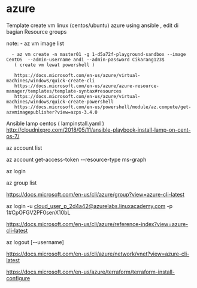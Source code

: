# azure

Template create vm linux (centos/ubuntu) azure using ansible , edit di bagian Resource groups 



note: - az vm image list
     
      - az vm create -n master01 -g 1-d5a72f-playground-sandbox --image CentOS  --admin-username andi --admin-password Cikarang123$
       ( create vm lewat powershell )
      
       https://docs.microsoft.com/en-us/azure/virtual-machines/windows/quick-create-cli   
       https://docs.microsoft.com/en-us/azure/azure-resource-manager/templates/template-syntax#resources
       https://docs.microsoft.com/en-us/azure/virtual-machines/windows/quick-create-powershell
       https://docs.microsoft.com/en-us/powershell/module/az.compute/get-azvmimagepublisher?view=azps-3.4.0



Ansible lamp centos 
( lampinstall.yaml ) 
http://cloudnixpro.com/2018/05/11/ansible-playbook-install-lamp-on-cent-os-7/



az account list


az account get-access-token --resource-type ms-graph


az login


 az group list
 
 https://docs.microsoft.com/en-us/cli/azure/group?view=azure-cli-latest
 
 
  az login -u cloud_user_p_2d4a42@azurelabs.linuxacademy.com -p 1#CpOFGV2PF0senX10bL

https://docs.microsoft.com/en-us/cli/azure/reference-index?view=azure-cli-latest

az logout [--username]


https://docs.microsoft.com/en-us/cli/azure/network/vnet?view=azure-cli-latest

https://docs.microsoft.com/en-us/azure/terraform/terraform-install-configure
